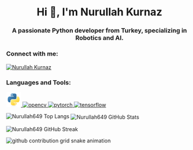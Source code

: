 <h1 align="center">Hi 👋, I'm Nurullah Kurnaz</h1>
<h3 align="center">A passionate Python developer from Turkey, specializing in Robotics and AI.</h3>

<h3 align="left">Connect with me:</h3>
<p align="left">
<a href="https://www.linkedin.com/in/nurullah-kurnaz-49393924a/" target="blank"><img align="center" src="https://raw.githubusercontent.com/rahuldkjain/github-profile-readme-generator/master/src/images/icons/Social/linked-in-alt.svg" alt="Nurullah Kurnaz" height="30" width="40" /></a>
</p>

<h3 align="left">Languages and Tools:</h3>
<p align="left">
  <a href="https://www.python.org" target="_blank" rel="noreferrer"> <img src="https://raw.githubusercontent.com/devicons/devicon/master/icons/python/python-original.svg" alt="python" width="40" height="40"/> </a>
  <a href="https://opencv.org/" target="_blank" rel="noreferrer"> <img src="https://www.vectorlogo.zone/logos/opencv/opencv-icon.svg" alt="opencv" width="40" height="40"/> </a>
  <a href="https://pytorch.org/" target="_blank" rel="noreferrer"> <img src="https://www.vectorlogo.zone/logos/pytorch/pytorch-icon.svg" alt="pytorch" width="40" height="40"/> </a>
  <a href="https://www.tensorflow.org" target="_blank" rel="noreferrer"> <img src="https://www.vectorlogo.zone/logos/tensorflow/tensorflow-icon.svg" alt="tensorflow" width="40" height="40"/> </a>
</p>

<p><img align="left" src="https://github-readme-stats.vercel.app/api/top-langs?username=Nurullah649&show_icons=true&locale=en&layout=compact" alt="Nurullah649 Top Langs" /></p>

<p>&nbsp;<img align="center" src="https://github-readme-stats.vercel.app/api?username=Nurullah649&show_icons=true&locale=en" alt="Nurullah649 GitHub Stats" /></p>

<p><img align="center" src="https://github-readme-streak-stats.herokuapp.com/?user=Nurullah649&" alt="Nurullah649 GitHub Streak" /></p>

<picture>
  <source media="(prefers-color-scheme: dark)" srcset="https://raw.githubusercontent.com/Nurullah649/Nurullah649/output/github-contribution-grid-snake-dark.svg"> <source media="(prefers-color-scheme: light)" srcset="https://raw.githubusercontent.com/Nurullah649/Nurullah649/output/github-contribution-grid-snake.svg"> <img alt="github contribution grid snake animation" src="https://raw.githubusercontent.com/Nurullah649/Nurullah649/output/github-contribution-grid-snake.svg"> </picture>
